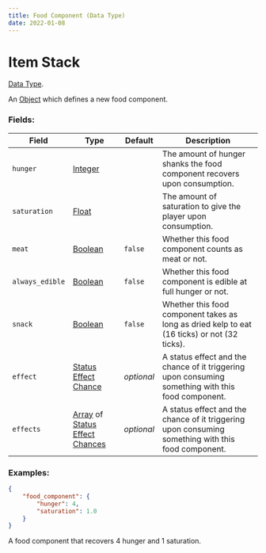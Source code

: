 ```yaml
---
title: Food Component (Data Type)
date: 2022-01-08
---
```

# Item Stack

[Data Type](../data_types.md).

An [Object](object.md) which defines a new food component.

### Fields:

Field  | Type | Default | Description
-------|------|---------|-------------
`hunger` | [Integer](https://origins.readthedocs.io/en/latest/data_types/integer/) | | The amount of hunger shanks the food component recovers upon consumption.
`saturation` | [Float](https://origins.readthedocs.io/en/latest/data_types/float/) | | The amount of saturation to give the player upon consumption.
`meat` | [Boolean](https://origins.readthedocs.io/en/latest/data_types/boolean/) | `false` | Whether this food component counts as meat or not.
`always_edible` | [Boolean](https://origins.readthedocs.io/en/latest/data_types/boolean/) | `false` | Whether this food component is edible at full hunger or not.
`snack` | [Boolean](https://origins.readthedocs.io/en/latest/data_types/boolean/) | `false` | Whether this food component takes as long as dried kelp to eat (16 ticks) or not (32 ticks).
`effect` | [Status Effect Chance](status_effect_chance) | *optional* | A status effect and the chance of it triggering upon consuming something with this food component.
`effects` | [Array](https://origins.readthedocs.io/en/latest/types/data_types/array/) of [Status Effect Chances](status_effect_chance) | *optional* | A status effect and the chance of it triggering upon consuming something with this food component.

### Examples:

```json
{
  	"food_component": {
		"hunger": 4,
        "saturation": 1.0
  	}
}
```

A food component that recovers 4 hunger and 1 saturation.